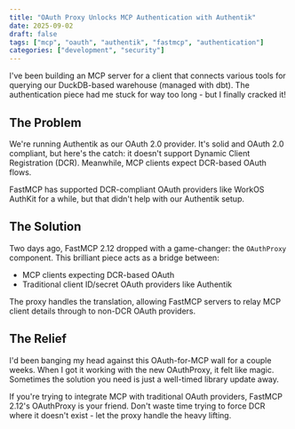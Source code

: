 ```yaml
---
title: "OAuth Proxy Unlocks MCP Authentication with Authentik"
date: 2025-09-02
draft: false
tags: ["mcp", "oauth", "authentik", "fastmcp", "authentication"]
categories: ["development", "security"]
---
```


I've been building an MCP server for a client that connects various tools for querying our DuckDB-based warehouse (managed with dbt). The authentication piece had me stuck for way too long - but I finally cracked it!

## The Problem

We're running Authentik as our OAuth 2.0 provider. It's solid and OAuth 2.0 compliant, but here's the catch: it doesn't support Dynamic Client Registration (DCR). Meanwhile, MCP clients expect DCR-based OAuth flows.

FastMCP has supported DCR-compliant OAuth providers like WorkOS AuthKit for a while, but that didn't help with our Authentik setup.

## The Solution

Two days ago, FastMCP 2.12 dropped with a game-changer: the `OAuthProxy` component. This brilliant piece acts as a bridge between:
- MCP clients expecting DCR-based OAuth
- Traditional client ID/secret OAuth providers like Authentik

The proxy handles the translation, allowing FastMCP servers to relay MCP client details through to non-DCR OAuth providers.

## The Relief

I'd been banging my head against this OAuth-for-MCP wall for a couple weeks. When I got it working with the new OAuthProxy, it felt like magic. Sometimes the solution you need is just a well-timed library update away.

If you're trying to integrate MCP with traditional OAuth providers, FastMCP 2.12's OAuthProxy is your friend. Don't waste time trying to force DCR where it doesn't exist - let the proxy handle the heavy lifting.
